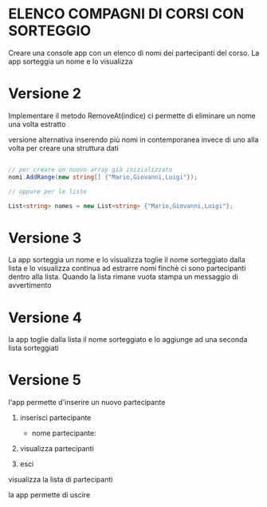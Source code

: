 # ELENCO COMPAGNI DI CORSI CON SORTEGGIO


Creare una console app con un elenco di nomi  dei partecipanti del corso.
La app sorteggia un nome e lo visualizza  

# Versione 2

Implementare il metodo RemoveAt(indice) ci permette di eliminare un nome una volta estratto


versione alternativa inserendo più nomi in contemporanea invece di uno alla volta per creare una struttura dati

```c#

// per creare un nuovo array già inizializzato
nomi.AddRange(new string[] {"Mario,Giovanni,Luigi"});

// oppure per le liste

List<string> names = new List<string> {"Mario,Giovanni,Luigi"};

```

# Versione 3

La app sorteggia un nome e lo visualizza
toglie il nome sorteggiato dalla lista e lo visualizza 
continua ad estrarre nomi finchè ci sono partecipanti dentro alla lista.
Quando la lista rimane vuota stampa un messaggio di avvertimento

# Versione 4

la app toglie dalla lista il nome sorteggiato e lo aggiunge ad una seconda lista sorteggiati

# Versione 5

l'app permette d'inserire un nuovo partecipante
1. inserisci partecipante 

    - nome partecipante:

2. visualizza partecipanti

3. esci

visualizza la lista di partecipanti

la app permette di uscire